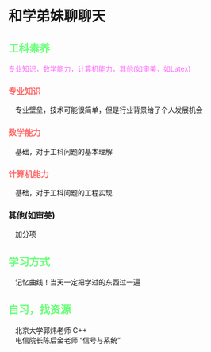 # 和学弟妹聊聊天

## <font color=66ff77>工科素养</font>

<font color=ff66ff>专业知识，数学能力，计算机能力，其他(如审美，如Latex)</font>

### <font color=ff6666>专业知识</font>

&emsp;专业壁垒，技术可能很简单，但是行业背景给了个人发展机会

### <font color=ff6666>数学能力</font>

&emsp;基础，对于工科问题的基本理解

### <font color=ff6666>计算机能力</font>

&emsp;基础，对于工科问题的工程实现

### 其他(如审美)

&emsp;加分项

## <font color=66ff77>学习方式</font>

&emsp;记忆曲线！当天一定把学过的东西过一遍

## <font color=66ff77>自习，找资源</font>

&emsp;北京大学郭炜老师 C++  
&emsp;电信院长陈后金老师 “信号与系统”